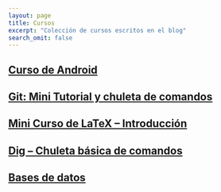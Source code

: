 ```yaml
---
layout: page
title: Cursos
excerpt: "Colección de cursos escritos en el blog"
search_omit: false
---
```


## [Curso de Android][Android]

## [Git: Mini Tutorial y chuleta de comandos][git]

## [Mini Curso de LaTeX – Introducción][latex1]

## [Dig – Chuleta básica de comandos][dig]

## [Bases de datos][bd]

[Android]: http://elbauldelprogramador.com/curso-programacion-android/
[git]: http://elbauldelprogramador.com/mini-tutorial-y-chuleta-de-comandos-git/
[latex1]: http://elbauldelprogramador.com/mini-curso-de-latex-introduccion/
[latex2]: http://elbauldelprogramador.com/curso-de-latex-incluir-codigo-fuente-y-simbolos-matematicos/
[latex3]:http://elbauldelprogramador.com/curso-de-latex-figuras-enlaces-y-cabeceras/
[dig]: http://elbauldelprogramador.com/dig-chuleta-basica-de-comandos/
[bd]: http://elbauldelprogramador.com/bases-de-datos/

